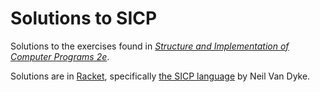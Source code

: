 # Solutions to SICP

Solutions to the exercises found in [*Structure and Implementation of Computer Programs 2e*](https://sarabander.github.io/sicp/).

Solutions are in [Racket](https://racket-lang.org/), specifically [the SICP language](https://docs.racket-lang.org/sicp-manual/index.html) by Neil Van Dyke.
